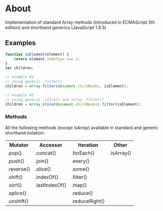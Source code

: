# About
Implementation of standard Array methods (introduced in ECMAScript 5th edition) and shorthand generics (JavaScript 1.8.5)

## Examples
```javascript
function isElement(element) {
	return element.nodeType === 1;
}
var children;

// example #1 
// using generic .filter()
children = Array.filter(document.childNodes, isElement);

// example #2
// using generic .slice() and array .filter()
children = Array.slice(document.childNodes).filter(isElement);
```

### Methods
All the following methods (except isArray) available in standard and generic shorthand notation:

<table style="width:100%; table-layout:fixed">
    <tr>
        <th>Mutator</th>
        <th>Accessor</th>
        <th>Iteration</th>
        <th>Other</th>
    </tr>
    <tr>
        <td>.pop()</td>
        <td>.concat()</td>
        <td>.forEach()</td>
        <td>.isArray()</td>
    </tr>
     <tr>
        <td>.push()</td>
        <td>.join()</td>
        <td>.every()</td>
        <td></td>
    </tr>
    <tr>
        <td>.reverse()</td>
        <td>.slice()</td>
        <td>.some()</td>
        <td></td>
    </tr>
    <tr>
        <td>.shift()</td>
        <td>.indexOf()</td>
        <td>.filter()</td>
        <td></td>
    </tr>
    <tr>
        <td>.sort()</td>
        <td>.lastIndexOf()</td>
        <td>.map()</td>
        <td></td>
    </tr>
    <tr>
        <td>.splice()</td>
        <td></td>
        <td>.reduce()</td>
        <td></td>
    </tr>
    <tr>
        <td>.unshift()</td>
        <td></td>
        <td>.reduceRight()</td>
        <td></td>
    </tr>
</table>
